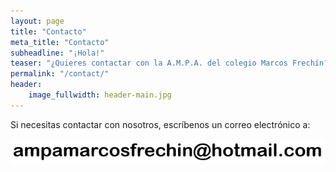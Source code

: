```yaml
---
layout: page
title: "Contacto"
meta_title: "Contacto"
subheadline: "¡Hola!"
teaser: "¿Quieres contactar con la A.M.P.A. del colegio Marcos Frechín?."
permalink: "/contact/"
header:
    image_fullwidth: header-main.jpg
---
```

Si necesitas contactar con nosotros, escríbenos un correo electrónico a:

[![Nuestra dirección de email](/images/email.png "Nuestra dirección de email")](mailto:ampamarcosfrechin@hotmail.com)
